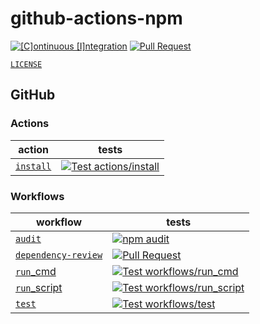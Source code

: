 # github-actions-npm

[![[C]ontinuous [I]ntegration](https://github.com/percebus/github-actions-npm/actions/workflows/always.yml/badge.svg)](https://github.com/percebus/github-actions-npm/actions/workflows/always.yml) [![Pull Request](https://github.com/percebus/github-actions-npm/actions/workflows/pull_request.yml/badge.svg?event=pull_request)](https://github.com/percebus/github-actions-npm/actions/workflows/pull_request.yml)

[`LICENSE`](./LICENSE)

## GitHub

### Actions

| action                                 | tests                                                                                                                                                                                                                       |
| -------------------------------------- | --------------------------------------------------------------------------------------------------------------------------------------------------------------------------------------------------------------------------- |
| [`install`](./.github/actions/install) | [![Test actions/install](https://github.com/percebus/github-actions-npm/actions/workflows/test_actions__install.yml/badge.svg)](https://github.com/percebus/github-actions-npm/actions/workflows/test_actions__install.yml) |

### Workflows

| workflow                                                         | tests                                                                                                                                                                                                                                      |
| ---------------------------------------------------------------- | ------------------------------------------------------------------------------------------------------------------------------------------------------------------------------------------------------------------------------------------ |
| [`audit`](./.github/workflows/audit.yml)                         | [![npm audit](https://github.com/percebus/github-actions-npm/actions/workflows/audit.yml/badge.svg)](https://github.com/percebus/github-actions-npm/actions/workflows/audit.yml)                                                           |
| [`dependency-review`](./.github/workflows/dependency-review.yml) | [![Pull Request](https://github.com/percebus/github-actions-npm/actions/workflows/pull_request.yml/badge.svg?event=pull_request)](https://github.com/percebus/github-actions-npm/actions/workflows/pull_request.yml)                       |
| [`run`\_cmd](./.github/workflows/run_cmd.yml)                    | [![Test workflows/run_cmd](https://github.com/percebus/github-actions-npm/actions/workflows/test_workflows__run_cmd.yml/badge.svg)](https://github.com/percebus/github-actions-npm/actions/workflows/test_workflows__run_cmd.yml)          |
| [`run`\_script](./.github/workflows/run_script.yml)              | [![Test workflows/run_script](https://github.com/percebus/github-actions-npm/actions/workflows/test_workflows__run_script.yml/badge.svg)](https://github.com/percebus/github-actions-npm/actions/workflows/test_workflows__run_script.yml) |
| [`test`](./.github/workflows/test.yml)                           | [![Test workflows/test](https://github.com/percebus/github-actions-npm/actions/workflows/test_workflows__test.yml/badge.svg)](https://github.com/percebus/github-actions-npm/actions/workflows/test_workflows__test.yml)                   |
